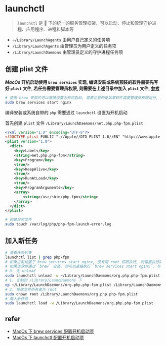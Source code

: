 # launchctl
> `launchctl` 是  下的统一的服务管理框架，可以启动、停止和管理守护进程、应用程序、进程和脚本等

- `~/Library/LaunchAgents` 由用户自己定义的任务项
- `/Library/LaunchAgents` 由管理员为用户定义的任务项
- `/Library/LaunchDaemons` 由管理员定义的守护进程任务项

## 创建 plist 文件

***MacOs* 开机启动使用 `brew services` 实现, 编译安装或系统预装的软件需要先写好 `plist` 文件, 若任务需要管理员权限, 则需要在上述目录中加入 `plist` 文件, [参考](https://blog.csdn.net/u012390519/article/details/74542042)**

```bash
# 使用 brew 安装的可以直接设置为开机启动, 需要注意的是如果软件需要管理员权限运行, 则必须使用 root 用户执行 `brew services start`
sudo brew services start nginx
```

编译安装或系统自带的 `php` 需要通过 `launchctl` 设置为开机启动

首先创建 `plist` 文件 `/Library/LaunchDaemons/net.php.php-fpm.plist`
```xml
<?xml version="1.0" encoding="UTF-8"?>
<!DOCTYPE plist PUBLIC "-//Apple//DTD PLIST 1.0//EN" "http://www.apple.com/DTDs/PropertyList-1.0.dtd">
<plist version="1.0">
  <dict>
    <key>Label</key>
    <string>net.php.php-fpm</string>
    <key>Program</key>
    <true/>
    <key>KeepAlive</key>
    <true/>
    <key>RunAtLoad</key>
    <true/>
    <key>ProgramArguments</key>
    <array>
        <string>/usr/sbin/php-fpm</string>
    </array>
  </dict>
</plist>
```

```bash
# 创建日志文件
sudo touch /var/log/php/php-fpm-launch-error.log
```

## 加入新任务

```bash
# 查看任务列表
launchctl list | grep php-fpm
# 如果之前设置了 brew services start nginx, 没有用 root 权限执行, 则需要执行如下步骤:
# 如果该软件通过 `brew` 安装, 则可以直接执行 `brew services start nginx`, 与以下命令效果一致
# 0. 先 unload
sudo launchctl unload -w ~/Library/LaunchDaemons/org.php.php-fpm.plist
# 1. 复制到 /Library/LauncDaemons 下
cp ~/Library/LaunchDaemons/org.php.php-fpm.plist /Library/LaunchDaemons/org.php.php-fpm.plist
# 2. 修改文件所有者为 root
sudo chown root /Library/LaunchDaemons/org.php.php-fpm.plist
# 载入新任务
sudo launchctl load -w /Library/LaunchDaemons/org.php.php-fpm.plist
```

## refer
- [MacOs 下 brew services 配置开机启动项](https://segmentfault.com/a/1190000018928643?utm_source=tag-newest)
- [MacOs 下 launchctl 配置开机启动项](https://blog.csdn.net/qq_19557947/article/details/90604492)